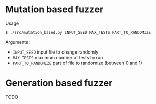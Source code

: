 # Mutation based fuzzer
Usage
```bash
$ ./src/mutation_based.py INPUT_SEED MAX_TESTS PART_TO_RANDOMIZE
```

Arguments :
- `INPUT_SEED` input file to change randomly
- `MAX_TESTS` maximum number of tests to run
- `PART_TO_RANDOMIZE` part of file to randomize (between 0 and 1)

# Generation based fuzzer

TODO
